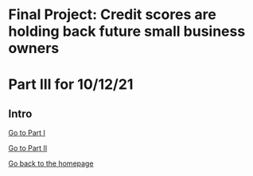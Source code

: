 # **Final Project**: Credit scores are holding back future small business owners

# Part III for 10/12/21

## Intro


[Go to Part I](/final_project_Paige_Hannah.md)

[Go to Part II](/final_project_part_2_Paige_Hannah.md)

[Go back to the homepage](/README.md)

